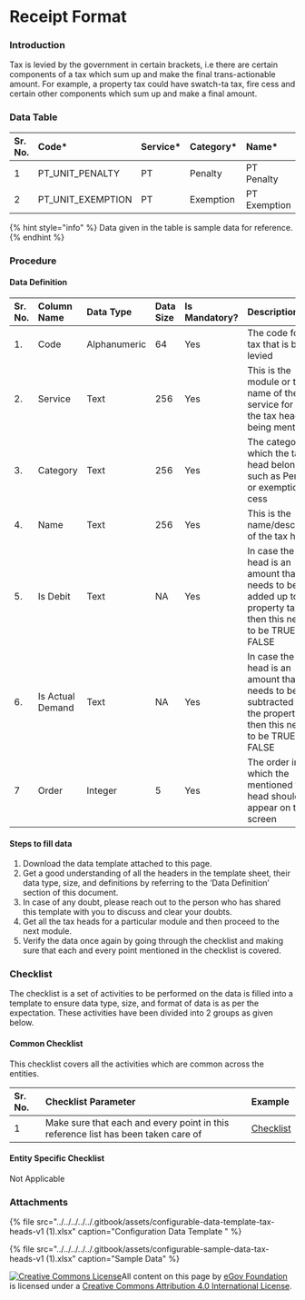 # Receipt Format

### Introduction

Tax is levied by the government in certain brackets, i.e there are certain components of a tax which sum up and make the final trans-actionable amount. For example, a property tax could have swatch-ta tax, fire cess and certain other components which sum up and make a final amount.

### Data Table

| Sr. No. | Code\* | Service\* | Category\* | Name\* | Is Debit\* | Is Actual Demand\* | Order\* |
| :--- | :--- | :--- | :--- | :--- | :--- | :--- | :--- |
| 1 | PT\_UNIT\_PENALTY | PT | Penalty | PT Penalty | FALSE | FALSE | 1 |
| 2 | PT\_UNIT\_EXEMPTION | PT | Exemption | PT Exemption | TRUE | TRUE | 2 |

{% hint style="info" %}
Data given in the table is sample data for reference.
{% endhint %}

### Procedure

#### Data Definition

| Sr. No. | Column Name | Data Type | Data Size | Is Mandatory? | Description |
| :--- | :--- | :--- | :--- | :--- | :--- |
| 1. | Code | Alphanumeric | 64 | Yes | The code for the tax that is being levied |
| 2. | Service | Text | 256 | Yes | This is the module or the name of the service for which the tax head is being mentioned |
| 3. | Category | Text | 256 | Yes | The category to which the tax head belongs such as Penalty or exemption or cess |
| 4. | Name | Text | 256 | Yes | This is the name/description of the tax head |
| 5. | Is Debit | Text | NA | Yes | In case the tax head is an amount that needs to be added up to the property tax, then this needs to be TRUE else FALSE |
| 6. | Is Actual Demand | Text | NA | Yes | In case the tax head is an amount that needs to be subtracted from the property tax, then this needs to be TRUE else FALSE |
| 7 | Order | Integer | 5 | Yes | The order in which the mentioned tax head should appear on the screen |

#### Steps to fill data

1. Download the data template attached to this page.
2. Get a good understanding of all the headers in the template sheet, their data type, size, and definitions by referring to the ‘Data Definition’ section of this document.
3. In case of any doubt, please reach out to the person who has shared this template with you to discuss and clear your doubts.
4. Get all the tax heads for a particular module and then proceed to the next module.
5. Verify the data once again by going through the checklist and making sure that each and every point mentioned in the checklist is covered.

### Checklist

The checklist is a set of activities to be performed on the data is filled into a template to ensure data type, size, and format of data is as per the expectation. These activities have been divided into 2 groups as given below.

#### Common Checklist

This checklist covers all the activities which are common across the entities.

| Sr. No. | Checklist Parameter | Example |
| :--- | :--- | :--- |
| 1 | Make sure that each and every point in this reference list has been taken care of | [Checklist](../common-config/checklist.md) |

#### Entity Specific Checklist

Not Applicable

### Attachments

{% file src="../../../../../.gitbook/assets/configurable-data-template-tax-heads-v1 \(1\).xlsx" caption="Configuration Data Template " %}

{% file src="../../../../../.gitbook/assets/configurable-sample-data-tax-heads-v1 \(1\).xlsx" caption="Sample Data" %}



 [![Creative Commons License](https://i.creativecommons.org/l/by/4.0/80x15.png)​](http://creativecommons.org/licenses/by/4.0/)All content on this page by [eGov Foundation](https://egov.org.in/) is licensed under a [Creative Commons Attribution 4.0 International License](http://creativecommons.org/licenses/by/4.0/).

